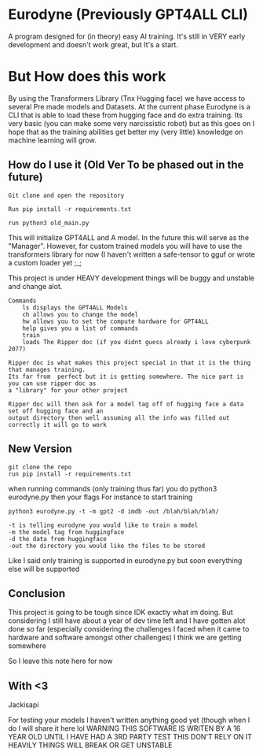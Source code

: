 # Eurodyne (Previously GPT4ALL CLI)
A program designed for (in theory) easy AI training. It's still in VERY early development and doesn't work great, but It's a start. 

# But How does this work
By using the Transformers Library (Tnx Hugging face) we have access to several Pre made models and Datasets. At the current phase Eurodyne is a CLI that is able to load these from hugging face and do extra training. Its very basic (you can make some very narcissistic robot) but as this goes on I hope that as the training abilities get better my (very little)  knowledge on machine learning will grow.  

## How do I use it (Old Ver To be phased out in the future) 

	Git clone and open the repository

	Run pip install -r requirements.txt

	run python3 old_main.py 

This will initialize GPT4ALL and A model. In the future this will serve as the "Manager". However, for custom trained models you will have to use the transformers library for now (I haven't written a safe-tensor to gguf or wrote a custom loader yet ;_;

This project is under HEAVY development things will be buggy and unstable and change alot.

	Commands
		ls displays the GPT4ALL Models
		ch allows you to change the model
		hw allows you to set the compute hardware for GPT4ALL
		help gives you a list of commands
		train
		loads The Ripper doc (if you didnt guess already i love cyberpunk 2077) 

	Ripper doc is what makes this project special in that it is the thing that manages training. 
	Its far from  perfect but it is getting somewhere. The nice part is you can use ripper doc as
	a "library" for your other project
	
	Ripper doc will then ask for a model tag off of hugging face a data set off hugging face and an
	output directory then well assuming all the info was filled out correctly it will go to work

## New Version

    git clone the repo
    run pip install -r requirements.txt

when running commands (only training thus far) you do python3 eurodyne.py then your flags
For instance to start training 

    python3 eurodyne.py -t -m gpt2 -d imdb -out /blah/blah/blah/
    
    -t is telling eurodyne you would like to train a model
    -m the model tag from huggingface
    -d the data from huggingface
    -out the directory you would like the files to be stored

Like I said only training is supported in eurodyne.py but soon everything else will be supported

## Conclusion

This project is  going to be tough since IDK exactly what im doing. But considering I still have about a year of dev time left and I have gotten alot done so far (especially considering the challenges I faced when it came to hardware and software amongst other challenges) I think we are getting somewhere

So I leave this note here for now 

## With <3 
Jackisapi

For testing your models I haven't written anything good yet (though when I do I will share it here lol
WARNING THIS SOFTWARE IS WRITEN BY A 16 YEAR OLD UNTIL I HAVE HAD A 3RD PARTY TEST THIS 
DON'T RELY ON IT HEAVILY THINGS WILL BREAK OR GET UNSTABLE 
